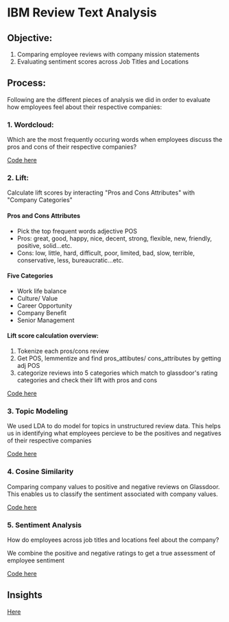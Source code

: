 # IBM Review Text Analysis

## Objective: 
1. Comparing employee reviews with company mission statements
2. Evaluating sentiment scores across Job Titles and Locations

## Process:
Following are the different pieces of analysis we did in order to evaluate how employees feel about their respective companies:

### 1. Wordcloud: 

Which are the most frequently occuring words when employees discuss the pros and cons of their respective companies?

[Code here](https://github.com/abhinaya08/text_analytics/blob/master/Project/1_wordcloud.ipynb)

### 2. Lift: 

Calculate lift scores by interacting "Pros and Cons Attributes" with "Company Categories"

#### Pros and Cons Attributes
* Pick the top frequent words adjective POS 
* Pros: great, good, happy, nice, decent, strong, flexible, new, friendly, positive, solid…etc.
* Cons: low, little, hard, difficult, poor, limited, bad, slow, terrible, conservative, less, bureaucratic…etc.

#### Five Categories
* Work life balance 
* Culture/ Value 
* Career Opportunity 
* Company Benefit 
* Senior Management 

#### Lift score calculation overview:
1. Tokenize each pros/cons review
2. Get POS, lemmentize and find pros_attibutes/ cons_attributes by getting adj POS
3. categorize reviews into 5 categories which match to glassdoor's rating categories and check their lift with pros and cons

[Code here](https://github.com/abhinaya08/text_analytics/blob/master/Project/2_Lift/)

### 3. Topic Modeling

We used LDA to do model for topics in unstructured review data. This helps us in identifying what employees percieve to be the positives and negatives of their respective companies

[Code here](https://github.com/abhinaya08/text_analytics/blob/master/Project/3_Topic%20Modeling.ipynb)

### 4. Cosine Similarity

Comparing company values to positive and negative reviews on Glassdoor. This enables us to classify the sentiment associated with company values. 

[Code here](https://github.com/abhinaya08/text_analytics/blob/master/Project/4_Sentiment%20and%20cosine%20similarity.ipynb)

### 5. Sentiment Analysis

How do employees across job titles and locations feel about the company?

We combine the positive and negative ratings to get a true assessment of employee sentiment

[Code here](https://github.com/abhinaya08/text_analytics/blob/master/Project/4_Sentiment%20and%20cosine%20similarity.ipynb)

## Insights

[Here](https://github.com/abhinaya08/text_analytics/blob/master/Project/glassdoor%20ppt%20md.pdf)
